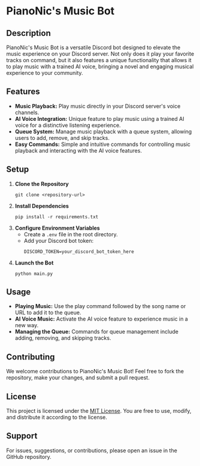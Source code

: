 # PianoNic's Music Bot

## Description
PianoNic's Music Bot is a versatile Discord bot designed to elevate the music experience on your Discord server. Not only does it play your favorite tracks on command, but it also features a unique functionality that allows it to play music with a trained AI voice, bringing a novel and engaging musical experience to your community.

## Features
- **Music Playback:** Play music directly in your Discord server's voice channels.
- **AI Voice Integration:** Unique feature to play music using a trained AI voice for a distinctive listening experience.
- **Queue System:** Manage music playback with a queue system, allowing users to add, remove, and skip tracks.
- **Easy Commands:** Simple and intuitive commands for controlling music playback and interacting with the AI voice features.

## Setup
1. **Clone the Repository**
   ```
   git clone <repository-url>
   ```
2. **Install Dependencies**
   ```
   pip install -r requirements.txt
   ```
3. **Configure Environment Variables**
   - Create a `.env` file in the root directory.
   - Add your Discord bot token:
     ```
     DISCORD_TOKEN=your_discord_bot_token_here
     ```
4. **Launch the Bot**
   ```
   python main.py
   ```

## Usage
- **Playing Music:** Use the play command followed by the song name or URL to add it to the queue.
- **AI Voice Music:** Activate the AI voice feature to experience music in a new way.
- **Managing the Queue:** Commands for queue management include adding, removing, and skipping tracks.

## Contributing
We welcome contributions to PianoNic's Music Bot! Feel free to fork the repository, make your changes, and submit a pull request.

## License
This project is licensed under the [MIT License](LICENSE). You are free to use, modify, and distribute it according to the license.

## Support
For issues, suggestions, or contributions, please open an issue in the GitHub repository.
```
